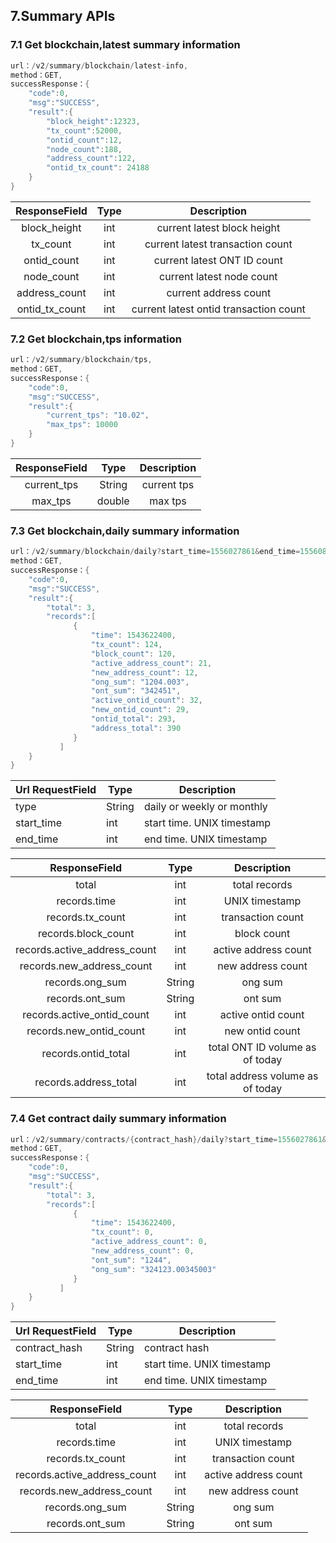 

## 7.Summary APIs

### 7.1 Get blockchain,latest summary information

```java
url：/v2/summary/blockchain/latest-info, 
method：GET, 
successResponse：{
    "code":0, 
    "msg":"SUCCESS", 
    "result":{
		"block_height":12323, 
		"tx_count":52000, 
		"ontid_count":12, 
		"node_count":188, 
        "address_count":122, 
        "ontid_tx_count": 24188
    }
}

```

| ResponseField  | Type |              Description               |
| :------------: | :--: | :------------------------------------: |
|  block_height  | int  |      current latest block height       |
|    tx_count    | int  |    current latest transaction count    |
|  ontid_count   | int  |      current latest ONT ID count       |
|   node_count   | int  |       current latest node count        |
| address_count  | int  |         current address count          |
| ontid_tx_count | int  | current latest ontid transaction count |



### 7.2 Get blockchain,tps information

```java
url：/v2/summary/blockchain/tps, 
method：GET, 
successResponse：{
    "code":0, 
    "msg":"SUCCESS", 
    "result":{
	    "current_tps": "10.02", 
		"max_tps": 10000
	}
}

```

| ResponseField |  Type  | Description |
| :-----------: | :----: | :---------: |
|  current_tps  | String | current tps |
|    max_tps    | double |   max tps   |



### 7.3 Get blockchain,daily summary information

```java
url：/v2/summary/blockchain/daily?start_time=1556027861&end_time=1556087861, 
method：GET, 
successResponse：{
    "code":0, 
    "msg":"SUCCESS", 
    "result":{
    	"total": 3, 
        "records":[
              {
                  "time": 1543622400, 
                  "tx_count": 124, 
                  "block_count": 120, 
                  "active_address_count": 21, 
                  "new_address_count": 12, 
                  "ong_sum": "1204.003", 
                  "ont_sum": "342451", 
                  "active_ontid_count": 32, 
                  "new_ontid_count": 29, 
                  "ontid_total": 293, 
                  "address_total": 390
              }
           ]
    }
}

```

| Url RequestField | Type   | Description                |
| ---------------- | ------ | -------------------------- |
| type             | String | daily or weekly or monthly |
| start_time       | int    | start time. UNIX timestamp |
| end_time         | int    | end time. UNIX timestamp   |



|        ResponseField         |  Type  |           Description            |
| :--------------------------: | :----: | :------------------------------: |
|            total             |  int   |          total records           |
|         records.time         |  int   |          UNIX timestamp          |
|       records.tx_count       |  int   |        transaction count         |
|     records.block_count      |  int   |           block count            |
| records.active_address_count |  int   |       active address count       |
|  records.new_address_count   |  int   |        new address count         |
|       records.ong_sum        | String |             ong sum              |
|       records.ont_sum        | String |             ont sum              |
|  records.active_ontid_count  |  int   |        active ontid count        |
|   records.new_ontid_count    |  int   |         new ontid count          |
|     records.ontid_total      |  int   | total ONT ID volume as of today  |
|    records.address_total     |  int   | total address volume as of today |



### 7.4 Get contract daily summary information

```java
url：/v2/summary/contracts/{contract_hash}/daily?start_time=1556027861&end_time=1556087861, 
method：GET, 
successResponse：{
    "code":0, 
    "msg":"SUCCESS", 
    "result":{
    	"total": 3, 
        "records":[
              {
                  "time": 1543622400, 
                  "tx_count": 0, 
                  "active_address_count": 0, 
                  "new_address_count": 0, 
                  "ont_sum": "1244", 
                  "ong_sum": "324123.00345003"
              }
           ]
    }
}

```

| Url RequestField | Type   | Description                |
| ---------------- | ------ | -------------------------- |
| contract_hash    | String | contract hash              |
| start_time       | int    | start time. UNIX timestamp |
| end_time         | int    | end time. UNIX timestamp   |



|        ResponseField         |  Type  |     Description      |
| :--------------------------: | :----: | :------------------: |
|            total             |  int   |    total records     |
|         records.time         |  int   |    UNIX timestamp    |
|       records.tx_count       |  int   |  transaction count   |
| records.active_address_count |  int   | active address count |
|  records.new_address_count   |  int   |  new address count   |
|       records.ong_sum        | String |       ong sum        |
|       records.ont_sum        | String |       ont sum        |

